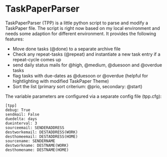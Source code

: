 TaskPaperParser
===============

TaskPaperParser (TPP) is a little python script to parse and modify a TaskPaper file.
The script is right now based on my local environment and needs some adaption for different environment.
It provides the following features:

* Move done tasks (@done) to a separate archive file
* Check any repeat-tasks (@repeat) and instantiate a new task entry if a repeat-cycle comes up
* send daily status mails for @high, @medium, @duesoon and @overdue tasks
* flag tasks with due-dates as @duesoon or @overdue (helpful for hightlighting with modified TaskPaper Theme)
* Sort the list (primary sort criterium: @prio, secondary: @start)

The variable parameters are configured via a separate config file (tpp.cfg):

    [tpp]
    debug: True
    sendmail: False
    duedelta: days
    dueinterval: 3
    sourceemail: SENDERADDRESS
    destworkemail: DESTADDRESS(WORK)
    desthomeemail: DESTADDRESS(HOME)
    sourcename: SENDERNAME
    destworkname: DESTNAME(WORK)
    desthomename: DESTNAME(HOME)

